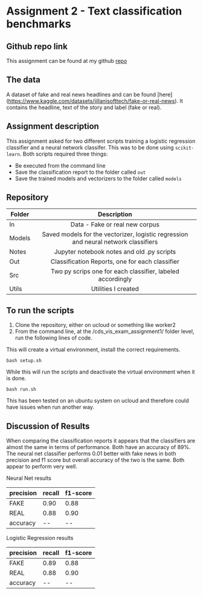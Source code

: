 
# Assignment 2 - Text classification benchmarks

## Github repo link 

This assignment can be found at my github [repo](https://github.com/ameerwald/cds_lang_exam_assignment2)
 
## The data

A dataset of fake and real news headlines and can be found [here] (https://www.kaggle.com/datasets/jillanisofttech/fake-or-real-news). It contains the headline, text of the story and label (fake or real). 

## Assignment description

This assignment asked for two different scripts training a logistic regression classifier and a neural network classifer. This was to be done using ```scikit-learn```. Both scripts required three things:

- Be executed from the command line
- Save the classification report to the folder called ```out```
- Save the trained models and vectorizers to the folder called ```models```

## Repository 

| Folder         | Description          
| ------------- |:-------------:
| In      | Data - Fake or real new corpus
| Models  | Saved models for the vectorizer, logistic regression and neural network classifiers 
| Notes | Jupyter notebook notes and old .py scripts      
| Out  | Classification Reports, one for each classifier    
| Src  | Two py scrips one for each classifier, labeled accordingly  
| Utils  | Utilities I created       


## To run the scripts 

1. Clone the repository, either on ucloud or something like worker2
2. From the command line, at the /cds_vis_exam_assignment1/ folder level, run the following lines of code. 

This will create a virtual environment, install the correct requirements.
``` 
bash setup.sh
```
While this will run the scripts and deactivate the virtual environment when it is done. 
```
bash run.sh
```

This has been tested on an ubuntu system on ucloud and therefore could have issues when run another way.

## Discussion of Results
When comparing the classification reports it appears that the classifiers are almost the same in terms of performance. Both have an accuracy of 89%. The neural net classifier performs 0.01 better with fake news in  both precision and f1 score but overall accuracy of the two is the same. Both appear to perform very well. 

Neural Net results 

|precision|recall|f1-score  
|---|---|---|
FAKE |      0.90   |   0.88  |    0.89   |    
REAL   |    0.88   |   0.90   |   0.89   |   
accuracy   | -- | --    |       0.89    |  

Logistic Regression results 

precision | recall |f1-score  
|---|---|---|
FAKE   |    0.89  |    0.88  |    0.88  |
REAL    |   0.88  |    0.90  |    0.89  |     
accuracy  |--|--|                 0.89  |   


